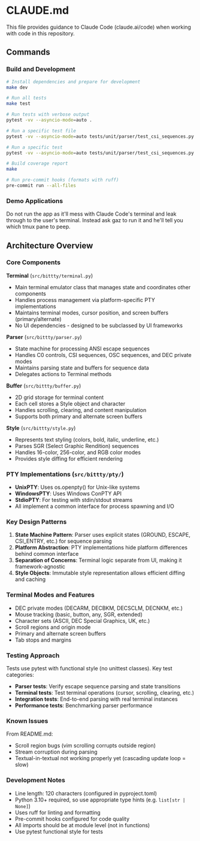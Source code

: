 # CLAUDE.md

This file provides guidance to Claude Code (claude.ai/code) when working with code in this repository.

## Commands

### Build and Development
```bash
# Install dependencies and prepare for development
make dev

# Run all tests
make test

# Run tests with verbose output
pytest -vv --asyncio-mode=auto .

# Run a specific test file
pytest -vv --asyncio-mode=auto tests/unit/parser/test_csi_sequences.py

# Run a specific test
pytest -vv --asyncio-mode=auto tests/unit/parser/test_csi_sequences.py::test_cursor_up

# Build coverage report
make

# Run pre-commit hooks (formats with ruff)
pre-commit run --all-files
```

### Demo Applications

Do not run the app as it'll mess with Claude Code's terminal and leak through to the user's terminal.
Instead ask gaz to run it and he'll tell you which tmux pane to peep.

## Architecture Overview

### Core Components

**Terminal** (`src/bittty/terminal.py`)
- Main terminal emulator class that manages state and coordinates other components
- Handles process management via platform-specific PTY implementations
- Maintains terminal modes, cursor position, and screen buffers (primary/alternate)
- No UI dependencies - designed to be subclassed by UI frameworks

**Parser** (`src/bittty/parser.py`)
- State machine for processing ANSI escape sequences
- Handles C0 controls, CSI sequences, OSC sequences, and DEC private modes
- Maintains parsing state and buffers for sequence data
- Delegates actions to Terminal methods

**Buffer** (`src/bittty/buffer.py`)
- 2D grid storage for terminal content
- Each cell stores a Style object and character
- Handles scrolling, clearing, and content manipulation
- Supports both primary and alternate screen buffers

**Style** (`src/bittty/style.py`)
- Represents text styling (colors, bold, italic, underline, etc.)
- Parses SGR (Select Graphic Rendition) sequences
- Handles 16-color, 256-color, and RGB color modes
- Provides style diffing for efficient rendering

### PTY Implementations (`src/bittty/pty/`)
- **UnixPTY**: Uses os.openpty() for Unix-like systems
- **WindowsPTY**: Uses Windows ConPTY API
- **StdioPTY**: For testing with stdin/stdout streams
- All implement a common interface for process spawning and I/O

### Key Design Patterns

1. **State Machine Pattern**: Parser uses explicit states (GROUND, ESCAPE, CSI_ENTRY, etc.) for sequence parsing
2. **Platform Abstraction**: PTY implementations hide platform differences behind common interface
3. **Separation of Concerns**: Terminal logic separate from UI, making it framework-agnostic
4. **Style Objects**: Immutable style representation allows efficient diffing and caching

### Terminal Modes and Features

- DEC private modes (DECARM, DECBKM, DECSCLM, DECNKM, etc.)
- Mouse tracking (basic, button, any, SGR, extended)
- Character sets (ASCII, DEC Special Graphics, UK, etc.)
- Scroll regions and origin mode
- Primary and alternate screen buffers
- Tab stops and margins

### Testing Approach

Tests use pytest with functional style (no unittest classes). Key test categories:
- **Parser tests**: Verify escape sequence parsing and state transitions
- **Terminal tests**: Test terminal operations (cursor, scrolling, clearing, etc.)
- **Integration tests**: End-to-end parsing with real terminal instances
- **Performance tests**: Benchmarking parser performance

### Known Issues

From README.md:
- Scroll region bugs (vim scrolling corrupts outside region)
- Stream corruption during parsing
- Textual-in-textual not working properly yet (cascading update loop = slow)

### Development Notes

- Line length: 120 characters (configured in pyproject.toml)
- Python 3.10+ required, so use appropriate type hints (e.g. `list[str | None]`)
- Uses ruff for linting and formatting
- Pre-commit hooks configured for code quality
- All imports should be at module level (not in functions)
- Use pytest functional style for tests
